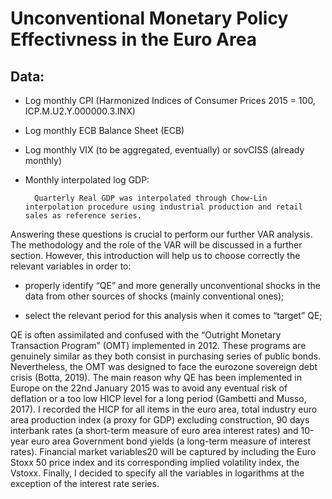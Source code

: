 # Unconventional Monetary Policy Effectivness in the Euro Area
## Data: 
- Log monthly CPI (Harmonized Indices of Consumer Prices 2015 = 100, ICP.M.U2.Y.000000.3.INX)

- Log monthly ECB Balance Sheet (ECB)
- Log monthly VIX (to be aggregated, eventually) or sovCISS (already monthly)
- Monthly interpolated log GDP:         

        Quarterly Real GDP was interpolated through Chow-Lin interpolation procedure using industrial production and retail sales as reference series.

Answering these questions is crucial to perform our further VAR analysis. The methodology and the role of the VAR will be discussed in a further section. However, this introduction will help us to choose correctly the relevant variables in order to:

- properly identify “QE” and more generally unconventional shocks in the data from other sources of shocks (mainly conventional ones);

- select the relevant period for this analysis when it comes to “target” QE;

QE is often assimilated and confused with the “Outright Monetary Transaction Program” (OMT) implemented in 2012. These programs are genuinely similar as they both consist in purchasing series of public bonds. Nevertheless, the OMT was designed to face the eurozone sovereign debt crisis (Botta, 2019).
The main reason why QE has been implemented in Europe on the 22nd January 2015 was to avoid any eventual risk of deflation or a too low HICP level for a long period (Gambetti and Musso, 2017).
I recorded the HICP for all items in the euro area, total industry euro area production index (a proxy for GDP) excluding construction, 90 days interbank rates (a short-term measure of euro area interest rates) and 10-year euro area Government bond yields (a long-term measure of interest rates). Financial market variables20 will be captured by including the Euro Stoxx 50 price index and its corresponding implied volatility index, the Vstoxx. Finally, I decided to specify all the variables in logarithms at the exception of the interest rate series.
